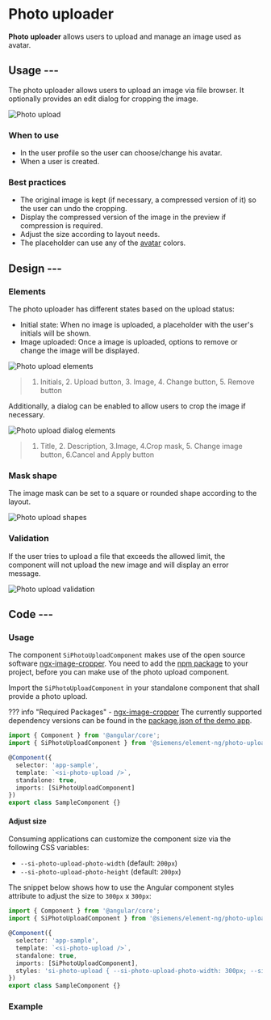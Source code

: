 # Photo uploader

**Photo uploader** allows users to upload and manage an image used as avatar.

## Usage ---

The photo uploader allows users to upload an image via file browser.
It optionally provides an edit dialog for cropping the image.

![Photo upload](images/photo-upload.png)

### When to use

- In the user profile so the user can choose/change his avatar.
- When a user is created.

### Best practices

- The original image is kept (if necessary, a compressed version of it) so the user can undo the cropping.
- Display the compressed version of the image in the preview if compression is required.
- Adjust the size according to layout needs.
- The placeholder can use any of the [avatar](../status-notifications/avatar.md) colors.

## Design ---

### Elements

The photo uploader has different states based on the upload status:

- Initial state: When no image is uploaded, a placeholder with the user's initials will be shown.
- Image uploaded: Once a image is uploaded, options to remove or change the image will be displayed.

![Photo upload elements](images/photo-upload-elements.png)

> 1. Initials, 2. Upload button, 3. Image, 4. Change button, 5. Remove button

Additionally, a dialog can be enabled to allow users to crop the image if necessary.

![Photo upload dialog elements](images/photo-upload-dialog-elemets.png)

> 1. Title, 2. Description, 3.Image, 4.Crop mask, 5. Change image button, 6.Cancel and Apply button

### Mask shape

The image mask can be set to a square or rounded shape according to the layout.

![Photo upload shapes](images/photo-upload-shape.png)

### Validation

 If the user tries to upload a file that exceeds the allowed limit, the component
 will not upload the new image and will display an error message.

![Photo upload validation](images/photo-upload-validation.png)

## Code ---

### Usage

The component `SiPhotoUploadComponent` makes use of the open source software
[ngx-image-cropper](https://github.com/Mawi137/ngx-image-cropper). You need
to add the [npm package](https://www.npmjs.com/package/ngx-image-cropper) to
your project, before you can make use of the photo upload component.

Import the `SiPhotoUploadComponent` in your standalone component that shall provide a photo upload.

??? info "Required Packages"
    - [ngx-image-cropper](https://www.npmjs.com/package/ngx-image-cropper)
    The currently supported dependency versions can be found in the [package.json of the demo app](https://github.com/siemens/element/blob/main/package.json).

```ts
import { Component } from '@angular/core';
import { SiPhotoUploadComponent } from '@siemens/element-ng/photo-upload';

@Component({
  selector: 'app-sample',
  template: `<si-photo-upload />`,
  standalone: true,
  imports: [SiPhotoUploadComponent]
})
export class SampleComponent {}
```

#### Adjust size

Consuming applications can customize the component size via the following CSS variables:

- `--si-photo-upload-photo-width` (default: `200px`)
- `--si-photo-upload-photo-height` (default: `200px`)

The snippet below shows how to use the Angular component styles attribute to adjust the size to `300px` x `300px`:

```ts
import { Component } from '@angular/core';
import { SiPhotoUploadComponent } from '@siemens/element-ng/photo-upload';

@Component({
  selector: 'app-sample',
  template: `<si-photo-upload />`,
  standalone: true,
  imports: [SiPhotoUploadComponent],
  styles: 'si-photo-upload { --si-photo-upload-photo-width: 300px; --si-photo-upload-photo-height: 300px; }'
})
export class SampleComponent {}
```

### Example

<si-docs-component example="si-photo-upload/si-photo-upload" height="600"></si-docs-component>

<si-docs-api component="SiPhotoUploadComponent"></si-docs-api>

<si-docs-types></si-docs-types>
